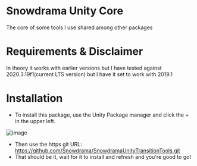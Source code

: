 # Snowdrama Unity Core
The core of some tools I use shared among other packages

# Requirements & Disclaimer
In theory it works with earlier versions but I have tested against 2020.3.19f1(current LTS version) but I have it set to work with 2019.1

# Installation
* To install this package, use the Unity Package manager and click the + in the upper left.

![image](https://user-images.githubusercontent.com/1271916/139389113-88e7b032-0f93-42b2-ad80-10700baca435.png)
* Then use the https git URL: https://github.com/Snowdrama/SnowdramaUnityTransitionTools.git
* That should be it, wait for it to install and refresh and you're good to go!
